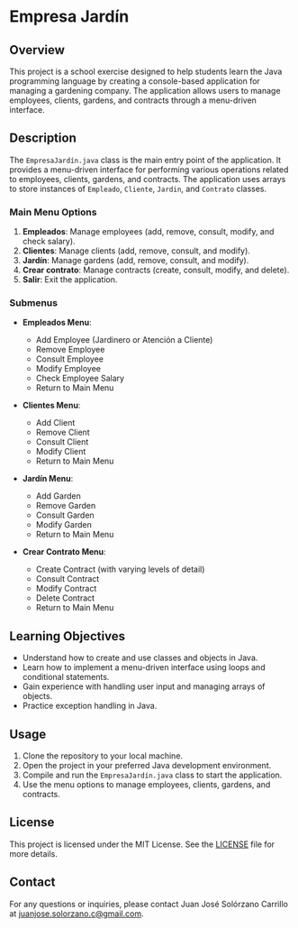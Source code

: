 # Empresa Jardín

## Overview

This project is a school exercise designed to help students learn the Java programming language by creating a console-based application for managing a gardening company. The application allows users to manage employees, clients, gardens, and contracts through a menu-driven interface.

## Description

The `EmpresaJardín.java` class is the main entry point of the application. It provides a menu-driven interface for performing various operations related to employees, clients, gardens, and contracts. The application uses arrays to store instances of `Empleado`, `Cliente`, `Jardin`, and `Contrato` classes.

### Main Menu Options

1. **Empleados**: Manage employees (add, remove, consult, modify, and check salary).
2. **Clientes**: Manage clients (add, remove, consult, and modify).
3. **Jardín**: Manage gardens (add, remove, consult, and modify).
4. **Crear contrato**: Manage contracts (create, consult, modify, and delete).
5. **Salir**: Exit the application.

### Submenus

- **Empleados Menu**:
  - Add Employee (Jardinero or Atención a Cliente)
  - Remove Employee
  - Consult Employee
  - Modify Employee
  - Check Employee Salary
  - Return to Main Menu

- **Clientes Menu**:
  - Add Client
  - Remove Client
  - Consult Client
  - Modify Client
  - Return to Main Menu

- **Jardín Menu**:
  - Add Garden
  - Remove Garden
  - Consult Garden
  - Modify Garden
  - Return to Main Menu

- **Crear Contrato Menu**:
  - Create Contract (with varying levels of detail)
  - Consult Contract
  - Modify Contract
  - Delete Contract
  - Return to Main Menu

## Learning Objectives

- Understand how to create and use classes and objects in Java.
- Learn how to implement a menu-driven interface using loops and conditional statements.
- Gain experience with handling user input and managing arrays of objects.
- Practice exception handling in Java.

## Usage

1. Clone the repository to your local machine.
2. Open the project in your preferred Java development environment.
3. Compile and run the `EmpresaJardín.java` class to start the application.
4. Use the menu options to manage employees, clients, gardens, and contracts.

## License

This project is licensed under the MIT License. See the [LICENSE](LICENSE) file for more details.

## Contact

For any questions or inquiries, please contact Juan José Solórzano Carrillo at [juanjose.solorzano.c@gmail.com](mailto:juanjose.solorzano.c@gmail.com).